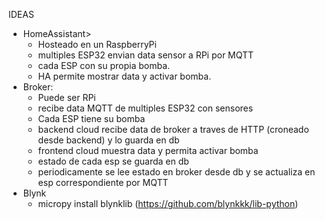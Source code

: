 IDEAS
- HomeAssistant>
    - Hosteado en un RaspberryPi
    - multiples ESP32 envian data sensor a RPi por MQTT
    - cada ESP con su propia bomba. 
    - HA permite mostrar data y activar bomba.
- Broker:
    - Puede ser RPi
    - recibe data MQTT de multiples ESP32 con sensores
    - Cada ESP tiene su bomba
    - backend cloud recibe data de broker a traves de HTTP (croneado desde backend) y lo guarda en db
    - frontend cloud muestra data y permita activar bomba
    - estado de cada esp se guarda en db
    - periodicamente se lee estado en broker desde db y se actualiza en esp correspondiente por MQTT
- Blynk
    - micropy install blynklib (https://github.com/blynkkk/lib-python)